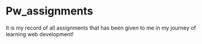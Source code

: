 # Pw_assignments
It is my record of all assignments that has been given to me in my journey of learning web development!

